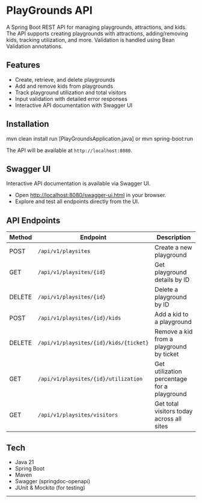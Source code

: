 # PlayGrounds API

A Spring Boot REST API for managing playgrounds, attractions, and kids. The API supports creating playgrounds with attractions, adding/removing kids, tracking utilization, and more. Validation is handled using Bean Validation annotations.

## Features

- Create, retrieve, and delete playgrounds
- Add and remove kids from playgrounds
- Track playground utilization and total visitors
- Input validation with detailed error responses
- Interactive API documentation with Swagger UI

## Installation
   mvn clean install
   run [PlayGroundsApplication.java] or mvn spring-boot:run

The API will be available at `http://localhost:8080`.

## Swagger UI

Interactive API documentation is available via Swagger UI.

- Open [http://localhost:8080/swagger-ui.html](http://localhost:8080/swagger-ui.html) in your browser.
- Explore and test all endpoints directly from the UI.

## API Endpoints

| Method | Endpoint                                 | Description                                 |
|--------|------------------------------------------|---------------------------------------------|
| POST   | `/api/v1/playsites`                      | Create a new playground                     |
| GET    | `/api/v1/playsites/{id}`                 | Get playground details by ID                |
| DELETE | `/api/v1/playsites/{id}`                 | Delete a playground by ID                   |
| POST   | `/api/v1/playsites/{id}/kids`            | Add a kid to a playground                   |
| DELETE | `/api/v1/playsites/{id}/kids/{ticket}`   | Remove a kid from a playground by ticket    |
| GET    | `/api/v1/playsites/{id}/utilization`     | Get utilization percentage for a playground |
| GET    | `/api/v1/playsites/visitors`             | Get total visitors today across all sites   |


## Tech

- Java 21
- Spring Boot
- Maven
- Swagger (springdoc-openapi)
- JUnit & Mockito (for testing)

---
